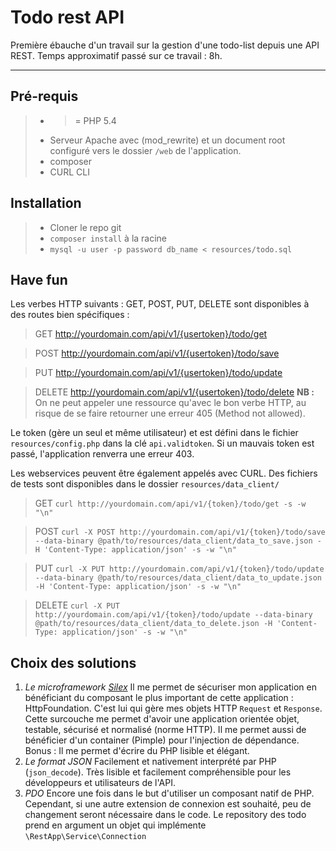 Todo rest API
===================

Première ébauche d'un travail sur la gestion d'une todo-list depuis une API REST.
Temps approximatif passé sur ce travail : 8h.

----------

Pré-requis
-------------

> 
> - >= PHP 5.4
> - Serveur Apache avec (mod_rewrite) et un document root configuré vers le dossier `/web` de l'application.
> - composer 
> - CURL CLI 

Installation
-------------

> - Cloner le repo git
> - `composer install` à la racine
> - `mysql -u user -p password db_name < resources/todo.sql`

Have fun
-------------
Les verbes HTTP suivants : GET, POST, PUT, DELETE sont disponibles à des routes bien spécifiques :

>GET
http://yourdomain.com/api/v1/{usertoken}/todo/get

>POST
http://yourdomain.com/api/v1/{usertoken}/todo/save

>PUT
http://yourdomain.com/api/v1/{usertoken}/todo/update

>DELETE
http://yourdomain.com/api/v1/{usertoken}/todo/delete
**NB :** On ne peut appeler une ressource qu'avec le bon verbe HTTP, au risque de se faire retourner une erreur 405 (Method not allowed).

Le token (gère un seul et même utilisateur) et est défini dans le fichier `resources/config.php` dans la clé `api.validtoken`. Si un mauvais token est passé, l'application renverra une erreur 403.

Les webservices peuvent être également appelés avec CURL. Des fichiers de tests sont disponibles dans le dossier `resources/data_client/`
>GET
>`curl http://yourdomain.com/api/v1/{token}/todo/get -s -w "\n"`

>POST
>`curl -X POST http://yourdomain.com/api/v1/{token}/todo/save --data-binary @path/to/resources/data_client/data_to_save.json -H 'Content-Type: application/json' -s -w "\n"`

>PUT
>`curl -X PUT http://yourdomain.com/api/v1/{token}/todo/update --data-binary @path/to/resources/data_client/data_to_update.json -H 'Content-Type: application/json' -s -w "\n"`

>DELETE
>`curl -X PUT http://yourdomain.com/api/v1/{token}/todo/update --data-binary @path/to/resources/data_client/data_to_delete.json -H 'Content-Type: application/json' -s -w "\n"`

Choix des solutions
--------------- 

1. *Le microframework [Silex](http://silex.sensiolabs.org/)*
 Il me permet de sécuriser mon application en bénéficiant du composant le plus important de cette application : HttpFoundation.
C'est lui qui gère mes objets HTTP `Request` et `Response`.
Cette surcouche me permet d'avoir une application orientée objet, testable, sécurisé et normalisé (norme HTTP).
 Il me permet aussi de bénéficier d'un container (Pimple) pour l'injection de dépendance. 
Bonus : Il me permet d'écrire du PHP lisible et élégant.
2. *Le format JSON*
Facilement et nativement interprété par PHP (`json_decode`). Très lisible et facilement compréhensible pour les développeurs et utilisateurs de l'API.
3. *PDO*
Encore une fois dans le but d'utiliser un composant natif de PHP. Cependant, si une autre extension de connexion  est souhaité, peu de changement seront nécessaire dans le code. Le repository des todo prend en argument un objet qui implémente `\RestApp\Service\Connection`
